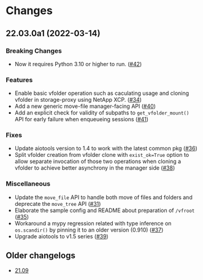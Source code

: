 Changes
=======

<!--
    You should *NOT* be adding new change log entries to this file, this
    file is managed by towncrier. You *may* edit previous change logs to
    fix problems like typo corrections or such.

    To add a new change log entry, please refer
    https://pip.pypa.io/en/latest/development/contributing/#news-entries

    We named the news folder "changes".

    WARNING: Don't drop the last line!
-->

<!-- towncrier release notes start -->

## 22.03.0a1 (2022-03-14)

### Breaking Changes
* Now it requires Python 3.10 or higher to run. ([#42](https://github.com/lablup/backend.ai-storage-proxy/issues/42))

### Features
* Enable basic vfolder operation such as caculating usage and cloning vfolder in storage-proxy using NetApp XCP. ([#34](https://github.com/lablup/backend.ai-storage-proxy/issues/34))
* Add a new generic move-file manager-facing API ([#40](https://github.com/lablup/backend.ai-storage-proxy/issues/40))
* Add an explicit check for validity of subpaths to `get_vfolder_mount()` API for early failure when enqueueing sessions ([#41](https://github.com/lablup/backend.ai-storage-proxy/issues/41))

### Fixes
* Update aiotools version to 1.4 to work with the latest common pkg ([#36](https://github.com/lablup/backend.ai-storage-proxy/issues/36))
* Split vfolder creation from vfolder clone with `exist_ok=True` option to allow separate invocation of those two operations when cloning a vfolder to achieve better asynchrony in the manager side ([#38](https://github.com/lablup/backend.ai-storage-proxy/issues/38))

### Miscellaneous
* Update the `move_file` API to handle both move of files and folders and deprecate the `move_tree` API ([#31](https://github.com/lablup/backend.ai-storage-proxy/issues/31))
* Elaborate the sample config and README about preparation of `/vfroot` ([#35](https://github.com/lablup/backend.ai-storage-proxy/issues/35))
* Workaround a mypy regression related with type inference on `os.scandir()` by pinning it to an older version (0.910) ([#37](https://github.com/lablup/backend.ai-storage-proxy/issues/37))
* Upgrade aiotools to v1.5 series ([#39](https://github.com/lablup/backend.ai-storage-proxy/issues/39))


## Older changelogs

* [21.09](https://github.com/lablup/backend.ai-storage-proxy/blob/21.09/CHANGELOG.md)
